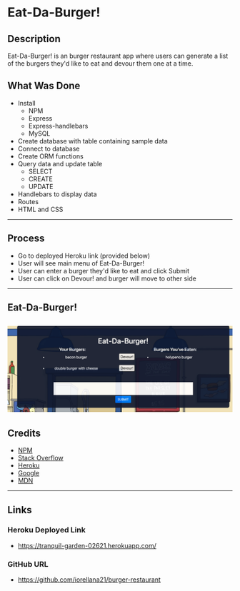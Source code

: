 # Eat-Da-Burger!
## Description
Eat-Da-Burger! is an burger restaurant app where users can generate a list of the burgers they'd like to eat and devour them one at a time. 
## What Was Done
* Install
    * NPM
    * Express
    * Express-handlebars
    * MySQL
* Create database with table containing sample data
* Connect to database
* Create ORM functions
* Query data and update table
    * SELECT
    * CREATE
    * UPDATE 
* Handlebars to display data
* Routes
* HTML and CSS
---
## Process
* Go to deployed Heroku link (provided below)
* User will see main menu of Eat-Da-Burger!
* User can enter a burger they'd like to eat and click Submit
* User can click on Devour! and burger will move to other side
---
## Eat-Da-Burger!
![alt text](https://raw.githubusercontent.com/iorellana21/burger-restaurant/main/public/assets/img/burgerMain.png "eat-da-burger")
---
## Credits
* [NPM](https://www.npmjs.com/)
* [Stack Overflow](https://stackoverflow.com/)
* [Heroku](https://heroku.com/)
* [Google](https://www.google.com/)
* [MDN](https://developer.mozilla.org/en-US/)

---
## Links
### Heroku Deployed Link
* https://tranquil-garden-02621.herokuapp.com/
### GitHub URL
* https://github.com/iorellana21/burger-restaurant